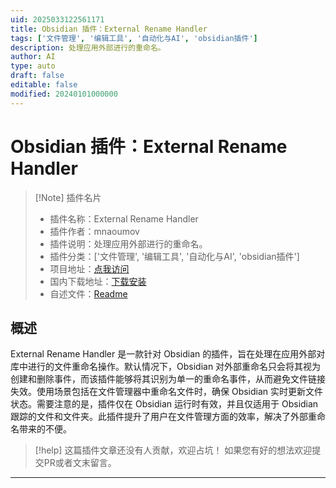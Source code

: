 ```yaml
---
uid: 2025033122561171
title: Obsidian 插件：External Rename Handler
tags: ['文件管理', '编辑工具', '自动化与AI', 'obsidian插件']
description: 处理应用外部进行的重命名。
author: AI
type: auto
draft: false
editable: false
modified: 20240101000000
---
```


# Obsidian 插件：External Rename Handler

> [!Note] 插件名片
> - 插件名称：External Rename Handler
> - 插件作者：mnaoumov
> - 插件说明：处理应用外部进行的重命名。
> - 插件分类：['文件管理', '编辑工具', '自动化与AI', 'obsidian插件']
> - 项目地址：[点我访问](https://github.com/mnaoumov/obsidian-external-rename-handler)
> - 国内下载地址：[下载安装](https://pkmer.cn/products/plugin/pluginMarket/?external-rename-handler)
> - 自述文件：[Readme](https://ghproxy.net/https://raw.githubusercontent.com/mnaoumov/obsidian-external-rename-handler/master/README.md)



## 概述

External Rename Handler 是一款针对 Obsidian 的插件，旨在处理在应用外部对库中进行的文件重命名操作。默认情况下，Obsidian 对外部重命名只会将其视为创建和删除事件，而该插件能够将其识别为单一的重命名事件，从而避免文件链接失效。使用场景包括在文件管理器中重命名文件时，确保 Obsidian 实时更新文件状态。需要注意的是，插件仅在 Obsidian 运行时有效，并且仅适用于 Obsidian 跟踪的文件和文件夹。此插件提升了用户在文件管理方面的效率，解决了外部重命名带来的不便。


> [!help] 
> 这篇插件文章还没有人贡献，欢迎占坑！
> 如果您有好的想法欢迎提交PR或者文末留言。
> 

---




